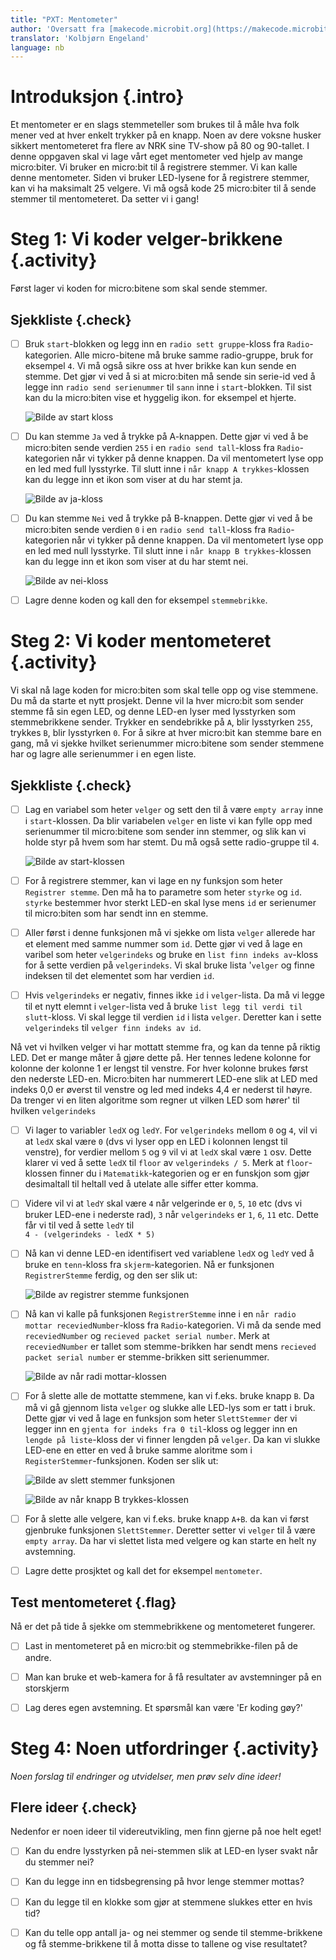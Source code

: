 ```yaml
---
title: "PXT: Mentometer"
author: 'Oversatt fra [makecode.microbit.org](https://makecode.microbit.org/projects/voting-machine)'
translator: 'Kolbjørn Engeland'
language: nb
---
```



# Introduksjon {.intro}

Et mentometer er en slags stemmeteller som brukes til å måle hva folk mener ved
at hver enkelt trykker på en knapp. Noen av dere voksne husker sikkert mentometeret 
fra flere av NRK sine TV-show på 80 og 90-tallet. I denne oppgaven skal vi lage 
vårt eget mentometer ved hjelp av mange micro:biter. Vi bruker en micro:bit til 
å registrere stemmer. Vi kan kalle denne mentometer. Siden vi bruker LED-lysene 
for å registrere stemmer, kan vi ha maksimalt 25 velgere. Vi må også kode 25 
micro:biter til å sende stemmer til mentometeret. Da setter vi i gang!


# Steg 1: Vi koder velger-brikkene {.activity}

Først lager vi koden for micro:bitene som skal sende stemmer. 

## Sjekkliste {.check}

- [ ] Bruk `start`-blokken og legg inn en `radio sett gruppe`-kloss fra 
`Radio`-kategorien. Alle micro-bitene må bruke samme radio-gruppe, bruk 
for eksempel `4`. Vi må også sikre oss at hver brikke kan kun sende en 
stemme. Det gjør vi ved å si at micro:biten må sende sin serie-id ved å 
legge inn `radio send serienummer` til `sann` inne i `start`-blokken. 
Til sist kan du la micro:biten vise et hyggelig ikon. for eksempel et 
hjerte.

	![Bilde av start kloss](start_mentometer.png)

- [ ] Du kan stemme `Ja` ved å trykke på A-knappen. Dette gjør vi ved
å be micro:biten sende verdien `255` i en `radio send tall`-kloss fra 
`Radio`-kategorien når vi tykker på denne knappen. Da vil mentometert 
lyse opp en led med full lysstyrke. Til slutt inne i 
`når knapp A trykkes`-klossen kan du legge inn et ikon som viser at du 
har stemt ja.

	![Bilde av ja-kloss](stem_ja.png)

- [ ] Du kan stemme `Nei` ved å trykke på B-knappen. Dette gjør vi ved
å be micro:biten sende verdien `0` i en `radio send tall`-kloss fra 
`Radio`-kategorien når vi tykker på denne knappen. Da vil mentometert 
lyse opp en led med null lysstyrke. Til slutt inne i 
`når knapp B trykkes`-klossen kan du legge inn et ikon som viser at du 
har stemt nei.

	![Bilde av nei-kloss](stem_nei.png)

- [ ] Lagre denne koden og kall den for eksempel `stemmebrikke`. 

# Steg 2: Vi koder mentometeret {.activity}

Vi skal nå lage koden for micro:biten som skal telle opp og vise stemmene.
Du må da starte et nytt prosjekt. 
Denne vil la hver micro:bit som sender stemme få sin egen LED, og denne 
LED-en lyser med lysstyrken som stemmebrikkene sender. Trykker en sendebrikke
på `A`, blir lysstyrken `255`, trykkes `B`, blir lysstyrken `0`. 
For å sikre at hver micro:bit kan stemme bare en gang, må 
vi sjekke hvilket serienummer micro:bitene som sender stemmene har og lagre
alle serienummer i en egen liste.

## Sjekkliste {.check}

- [ ] Lag en variabel som heter `velger` og sett den til å være `empty array` 
inne i `start`-klossen. Da blir variabelen `velger` en liste vi kan fylle opp 
med serienummer til micro:bitene som sender inn stemmer, og slik kan vi holde 
styr på hvem som har stemt. Du må også sette radio-gruppe til `4`.  

	![Bilde av start-klossen](start.png)
 
- [ ] For å registrere stemmer, kan vi lage en ny funksjon som heter 
`Registrer stemme`. Den må ha to parametre som heter `styrke` og `id`. 
`styrke` bestemmer hvor sterkt LED-en skal lyse mens `id` er serienumer
til micro:biten som har sendt inn en stemme.

- [ ] Aller først i denne funksjonen må vi sjekke om lista `velger` allerede 
har et element med samme nummer som `id`. Dette gjør vi ved å lage en 
varibel som heter `velgerindeks` og bruke en `list finn indeks av`-kloss for 
å sette verdien på `velgerindeks`. Vi skal bruke lista '`velger` og finne 
indeksen til det elementet som har verdien `id`.

- [ ] Hvis `velgerindeks` er negativ, finnes ikke `id` i `velger`-lista. Da 
må vi legge til et nytt elemnt i `velger`-lista ved å bruke 
`list legg til verdi til slutt`-kloss. Vi skal legge til verdien `id` 
i lista `velger`. Deretter kan i sette `velgerindeks` til 
`velger finn indeks av id`.
 
Nå vet vi hvilken velger vi har mottatt stemme fra, og kan da tenne på 
riktig LED. Det er mange måter å gjøre dette på. Her tennes ledene kolonne 
for kolonne der kolonne 1 er lengst til venstre. For hver kolonne brukes 
først den nederste LED-en. Micro:biten har nummerert LED-ene slik at LED
med indeks 0,0 er øverst til venstre og led med indeks 4,4 er nederst til 
høyre. Da trenger vi en liten algoritme som regner ut vilken LED som hører'
til hvilken `velgerindeks`

- [ ] Vi lager to variabler `ledX` og `ledY`. For `velgerindeks` mellom `0` 
og `4`, vil vi at `ledX` skal være `0` (dvs vi lyser opp en LED i kolonnen 
lengst til venstre), for verdier mellom `5` og `9` vil vi at `ledX` skal 
være `1` osv. Dette klarer vi ved å sette `ledX` til `floor` av 
`velgerindeks / 5`. Merk at `floor`-klossen finner du i `Matematikk`-kategorien 
og er en funskjon som gjør desimaltall til heltall ved å utelate alle siffer 
etter komma.

- [ ] Videre vil vi at `ledY` skal være `4` når velgerinde er `0`, `5`, 
`10` etc (dvs vi bruker LED-ene i nederste rad), `3` når `velgerindeks` 
er `1`, `6`, `11` etc. Dette får vi til ved å sette `ledY` til  
`4 - (velgerindeks - ledX * 5)`

 - [ ] Nå kan vi denne LED-en identifisert ved variablene `ledX` og `ledY`
 ved å bruke en `tenn`-kloss fra `skjerm`-kategorien. Nå er funksjonen
`RegistrerStemme` ferdig, og den ser slik ut:

	![Bilde av registrer stemme funksjonen](registrer_stemme.png) 

 - [ ] Nå kan vi kalle på funksjonen `RegistrerStemme` inne i en 
`når radio mottar receviedNumber`-kloss fra `Radio`-kategorien. 
Vi må da sende med `receviedNumber` og 
`recieved packet serial number`. Merk at `receviedNumber` er tallet som
stemme-brikken har sendt mens `recieved packet serial number` er 
stemme-brikken sitt serienummer.

	![Bilde av når radi mottar-klossen](motta_stemmer.png) 

- [ ] For å slette alle de mottatte stemmene, kan vi f.eks. bruke knapp `B`. 
Da må vi gå gjennom lista `velger` og slukke alle LED-lys som er tatt i bruk.
Dette gjør vi ved å lage en funksjon som heter `SlettStemmer` der vi legger 
inn en `gjenta for indeks fra 0 til`-kloss og legger inn en 
`lengde på liste`-kloss der vi finner lengden på `velger`. Da kan vi slukke
LED-ene en etter en ved å bruke samme aloritme som i 
`RegisterStemmer`-funksjonen. Koden ser slik ut:

	![Bilde av slett stemmer funksjonen](slett_stemmer.png) 

	![Bilde av når knapp B trykkes-klossen](knappB.png) 

- [ ] For å slette alle velgere, kan vi f.eks. bruke knapp `A+B`. 
da kan vi først gjenbruke funksjonen `SlettStemmer`. Deretter setter vi
`velger` til å være `empty array`. Da har vi slettet lista med velgere 
og kan starte en helt ny avstemning.

- [ ] Lagre dette prosjktet og kall det for eksempel `mentometer`. 


## Test mentometeret {.flag}

Nå er det på tide å sjekke om stemmebrikkene og mentometeret fungerer. 

- [ ] Last in mentometeret på en micro:bit og stemmebrikke-filen på de andre.

- [ ] Man kan bruke et web-kamera for å få resultater av avstemninger på en storskjerm

- [ ] Lag deres egen avstemning. Et spørsmål kan være 'Er koding gøy?'


# Steg 4: Noen utfordringer {.activity}

*Noen forslag til endringer og utvidelser, men prøv selv dine ideer!*

## Flere ideer {.check}

Nedenfor er noen 
ideer til videreutvikling, men finn gjerne på noe helt eget!

- [ ] Kan du endre lysstyrken på nei-stemmen slik at LED-en lyser svakt når du 
stemmer nei?

- [ ] Kan du legge inn en tidsbegrensing på hvor lenge stemmer mottas?

- [ ] Kan du legge til en klokke som gjør at stemmene slukkes etter en hvis tid?

- [ ] Kan du telle opp antall ja- og nei stemmer og sende til stemme-brikkene
og få stemme-brikkene til å motta disse to tallene og vise resultatet?





